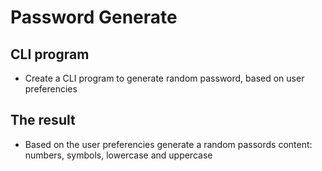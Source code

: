 # __Password Generate__

## CLI program
- Create a CLI program to generate random password, based on user preferencies

## The result
- Based on the user preferencies generate a random passords content: numbers, symbols, lowercase and uppercase

